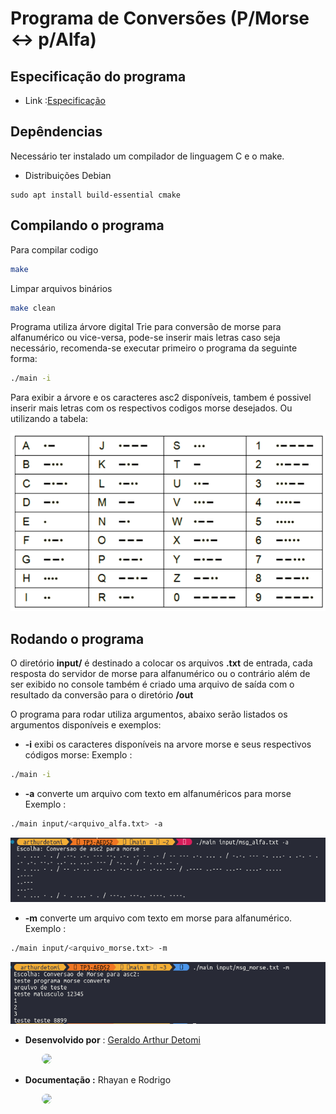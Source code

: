 # Programa de Conversões (P/Morse <-> p/Alfa)

## Especificação do programa
- Link :[Especificação](documentacao/TP3.pdf)

## Depêndencias
Necessário ter instalado um compilador de linguagem C e o make.
- Distribuições Debian
```shell
sudo apt install build-essential cmake
```
##  Compilando o programa

Para compilar codigo
```bash
make 
``` 
Limpar arquivos binários
```bash
make clean
```

Programa utiliza árvore digital Trie para conversão de morse para alfanumérico ou vice-versa, pode-se inserir mais letras caso seja necessário, recomenda-se executar primeiro o programa da seguinte forma:

```bash
./main -i
```
Para exibir a árvore e os caracteres asc2 disponíveis, tambem é possivel inserir mais letras com os respectivos codigos morse desejados.
Ou utilizando a tabela:

![TabelaMorse](documentacao/tabela-morse.png)

## Rodando o programa

O diretório **input/** é destinado a colocar os arquivos **.txt** de entrada, cada resposta do servidor de morse para alfanumérico ou o contrário além de ser exibido no console também é criado uma arquivo de saída com o resultado da conversão para o diretório **/out** 

O programa para rodar utiliza argumentos, abaixo serão listados os argumentos disponíveis e exemplos:
- **-i** exibi os caracteres disponíveis na arvore morse e seus respectivos códigos morse:
Exemplo :
```bash
./main -i
```
- **-a** converte um arquivo com texto em alfanuméricos para morse
Exemplo :
```bash
./main input/<arquivo_alfa.txt> -a
```
![alfa_para_morse](documentacao/teste_alfa_para_morse.png)
- **-m** converte um arquivo com texto em morse para alfanumérico.
Exemplo :
```bash
./main input/<arquivo_morse.txt> -m
```
![morse_para_alfa](documentacao/teste_morse_para_alfa.png)
- **Desenvolvido por** : [Geraldo Arthur Detomi](https://github.com/ArthurDetomi) 

<img src="https://avatars.githubusercontent.com/u/99772832?v=4" style="width:100px;margin-left:50px;border-radius:50px;">


- **Documentação :** Rhayan e Rodrigo

<img src="https://avatars.githubusercontent.com/u/102100725?v=4" style="width:100px;margin-left:50px;border-radius:50px;">
